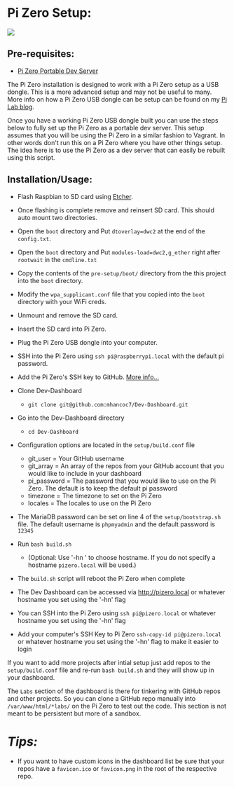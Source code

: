 # Pi Zero Setup:

<img src="https://raw.githubusercontent.com/mhancoc7/Dev-Dashboard/master/docs/assets/pizero-dashboard.png"/>

## Pre-requisites:

 - [Pi Zero Portable Dev Server](https://pilab.dev/raspberry-pi-portable-dev-server)

The Pi Zero installation is designed to work with a Pi Zero setup as a USB dongle. This is a more advanced setup and may not be useful to many. More info on how a Pi Zero USB dongle can be setup can be found on my [Pi Lab blog](https://pilab.dev/raspberry-pi-portable-dev-server).

Once you have a working Pi Zero USB dongle built you can use the steps below to fully set up the Pi Zero as a portable dev server. This setup assumes that you will be using the Pi Zero in a similar fashion to Vagrant. In other words don't run this on a Pi Zero where you have other things setup. The idea here is to use the Pi Zero as a dev server that can easily be rebuilt using this script.

## Installation/Usage:

- Flash Raspbian to SD card using [Etcher](https://www.balena.io/etcher/).

- Once flashing is complete remove and reinsert SD card. This should auto mount two directories.

- Open the `boot` directory and Put `dtoverlay=dwc2` at the end of the `config.txt`.

- Open the `boot` directory and  Put `modules-load=dwc2,g_ether` right after `rootwait` in the `cmdline.txt`

- Copy the contents of the `pre-setup/boot/` directory from the this project into the `boot` directory.

- Modify the `wpa_supplicant.conf` file that you copied into the `boot` directory with your WiFi creds.

- Unmount and remove the SD card.

- Insert the SD card into Pi Zero.

- Plug the Pi Zero USB dongle into your computer.

- SSH into the Pi Zero using `ssh pi@raspberrypi.local` with the default pi password.

- Add the Pi Zero's SSH key to GitHub. [More info...](https://help.github.com/en/articles/about-ssh)

- Clone Dev-Dashboard
  - `git clone git@github.com:mhancoc7/Dev-Dashboard.git`

- Go into the Dev-Dashboard directory
  - `cd Dev-Dashboard`

- Configuration options are located in the `setup/build.conf` file
  - git_user = Your GitHub username
  - git_array = An array of the repos from your GitHub account that you would like to include in your dashboard
  - pi_password = The password that you would like to use on the Pi Zero. The default is to keep the default pi password
  - timezone = The timezone to set on the Pi Zero
  - locales = The locales to use on the Pi Zero

- The MariaDB password can be set on line 4 of the `setup/bootstrap.sh` file. The default username is `phpmyadmin` and the default password is `12345`

- Run `bash build.sh`
  - (Optional: Use '-hn <hostname>' to choose hostname. If you do not specify a hostname `pizero.local` will be used.)

- The `build.sh` script will reboot the Pi Zero when complete

- The Dev Dashboard can be accessed via http://pizero.local or whatever hostname you set using the '-hn' flag

- You can SSH into the Pi Zero using `ssh pi@pizero.local` or whatever hostname you set using the '-hn' flag

- Add your computer's SSH Key to Pi Zero `ssh-copy-id pi@pizero.local` or whatever hostname you set using the '-hn' flag to make it easier to login

If you want to add more projects after intial setup just add repos to the `setup/build.conf` file and re-run `bash build.sh` and they will show up in your dashboard.

The `Labs` section of the dashboard is there for tinkering with GitHub repos and other projects. So you can clone a GitHub repo manually into `/var/www/html/*labs/` on the Pi Zero to test out the code. This section is not meant to be persistent but more of a sandbox.

# *Tips:*
- If you want to have custom icons in the dashboard list be sure that your repos have a `favicon.ico` or `favicon.png` in the root of the respective repo.
